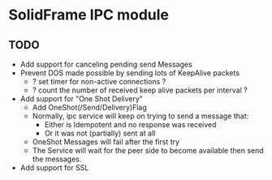 # SolidFrame IPC module

## TODO

* Add support for canceling pending send Messages
* Prevent DOS made possible by sending lots of KeepAlive packets
	* ? set timer for non-active connections ?
	* ? count the number of received keep alive packets per interval ?
* Add support for "One Shot Delivery"
	* Add OneShot(/Send/Delivery)Flag
	* Normally, ipc service will keep on trying to send a message that:
		* Either is Idempotent and no response was received
		* Or it was not (partially) sent at all
	* OneShot Messages will fail after the first try
	* The Service will wait for the peer side to become available then send the messages.
* Add support for SSL
